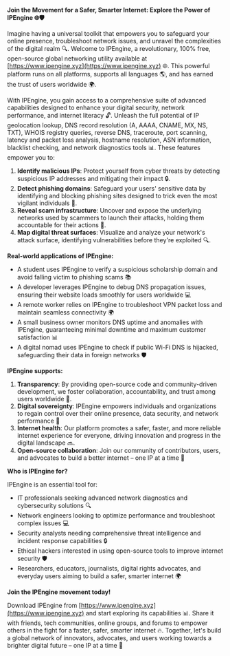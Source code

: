 **Join the Movement for a Safer, Smarter Internet: Explore the Power of IPEngine 🌐🛡️**

Imagine having a universal toolkit that empowers you to safeguard your online presence, troubleshoot network issues, and unravel the complexities of the digital realm 🔍. Welcome to IPEngine, a revolutionary, 100% free, open-source global networking utility available at [https://www.ipengine.xyz](https://www.ipengine.xyz) 🌐. This powerful platform runs on all platforms, supports all languages 🌎, and has earned the trust of users worldwide 🌍.

With IPEngine, you gain access to a comprehensive suite of advanced capabilities designed to enhance your digital security, network performance, and internet literacy 🔓. Unleash the full potential of IP geolocation lookup, DNS record resolution (A, AAAA, CNAME, MX, NS, TXT), WHOIS registry queries, reverse DNS, traceroute, port scanning, latency and packet loss analysis, hostname resolution, ASN information, blacklist checking, and network diagnostics tools 📊. These features empower you to:

1.  **Identify malicious IPs**: Protect yourself from cyber threats by detecting suspicious IP addresses and mitigating their impact 🔒.
2.  **Detect phishing domains**: Safeguard your users' sensitive data by identifying and blocking phishing sites designed to trick even the most vigilant individuals 🚨.
3.  **Reveal scam infrastructure**: Uncover and expose the underlying networks used by scammers to launch their attacks, holding them accountable for their actions 🔎.
4.  **Map digital threat surfaces**: Visualize and analyze your network's attack surface, identifying vulnerabilities before they're exploited 🔍.

**Real-world applications of IPEngine:**

*   A student uses IPEngine to verify a suspicious scholarship domain and avoid falling victim to phishing scams 📚
*   A developer leverages IPEngine to debug DNS propagation issues, ensuring their website loads smoothly for users worldwide 💻
*   A remote worker relies on IPEngine to troubleshoot VPN packet loss and maintain seamless connectivity 🌍
*   A small business owner monitors DNS uptime and anomalies with IPEngine, guaranteeing minimal downtime and maximum customer satisfaction 📊
*   A digital nomad uses IPEngine to check if public Wi-Fi DNS is hijacked, safeguarding their data in foreign networks 🛡️

**IPEngine supports:**

1.  **Transparency**: By providing open-source code and community-driven development, we foster collaboration, accountability, and trust among users worldwide 👥.
2.  **Digital sovereignty**: IPEngine empowers individuals and organizations to regain control over their online presence, data security, and network performance 🌟
3.  **Internet health**: Our platform promotes a safer, faster, and more reliable internet experience for everyone, driving innovation and progress in the digital landscape 🔜.
4.  **Open-source collaboration**: Join our community of contributors, users, and advocates to build a better internet – one IP at a time 🚀

**Who is IPEngine for?**

IPEngine is an essential tool for:

*   IT professionals seeking advanced network diagnostics and cybersecurity solutions 🔍
*   Network engineers looking to optimize performance and troubleshoot complex issues 💻
*   Security analysts needing comprehensive threat intelligence and incident response capabilities 🔒
*   Ethical hackers interested in using open-source tools to improve internet security 🛡️
*   Researchers, educators, journalists, digital rights advocates, and everyday users aiming to build a safer, smarter internet 🌍

**Join the IPEngine movement today!**

Download IPEngine from [https://www.ipengine.xyz](https://www.ipengine.xyz) and start exploring its capabilities 📊. Share it with friends, tech communities, online groups, and forums to empower others in the fight for a faster, safer, smarter internet 🔥. Together, let's build a global network of innovators, advocates, and users working towards a brighter digital future – one IP at a time 🌟
